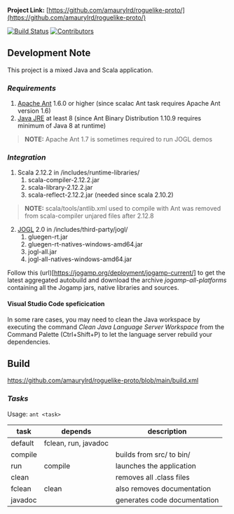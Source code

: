 **Project Link:** [https://github.com/amaurylrd/roguelike-proto/](https://github.com/amaurylrd/roguelike-proto/)

[![Build Status](https://travis-ci.org/amaurylrd/roguelike-proto.png?branch=master)](https://travis-ci.org/amaurylrd/roguelike-proto "Continuous Integration")
[![Contributors][contributors-shield]][contributors-url]

[contributors-shield]: https://img.shields.io/github/contributors/amaurylrd/roguelike-proto.svg?style=flat-square
[contributors-url]: https://github.com/amaurylrd/roguelike-proto/graphs/contributors

## Development Note

This project is a mixed Java and Scala application.

### *Requirements*

1. [Apache Ant](https://ant.apache.org/bindownload.cgi) 1.6.0 or higher (since scalac Ant task requires Apache Ant version 1.6)
1. [Java JRE](https://www.java.com/en/download/) at least 8 (since Ant Binary Distribution 1.10.9 requires minimum of Java 8 at runtime)

>**NOTE:** Apache Ant 1.7 is sometimes required to run JOGL demos

### *Integration*

1. Scala 2.12.2 in /includes/runtime-libraries/
   1. scala-compiler-2.12.2.jar
   1. scala-library-2.12.2.jar
   1. scala-reflect-2.12.2.jar (needed since scala 2.10.2)

>**NOTE:** scala/tools/antlib.xml used to compile with Ant was removed from scala-compiler unjared files after 2.12.8

2. [JOGL](https://jogamp.org/) 2.0 in /includes/third-party/jogl/
   1. gluegen-rt.jar
   1. gluegen-rt-natives-windows-amd64.jar
   1. jogl-all.jar
   1. jogl-all-natives-windows-amd64.jar
   
Follow this (url)[https://jogamp.org/deployment/jogamp-current/] to get the latest aggregated autobuild and download the archive *jogamp-all-platforms* containing all the Jogamp jars, native libraries and sources.

#### Visual Studio Code speficication

In some rare cases, you may need to clean the Java workspace by executing the command *Clean Java Language Server Workspace*
from the Command Palette (Ctrl+Shift+P) to let the language server rebuild your dependencies.

## Build

https://github.com/amaurylrd/roguelike-proto/blob/main/build.xml

### *Tasks*

Usage: ```ant <task>```

| task      | depends               | description                  |
|---------  |---------------------  | ---------------------------  |
| default   | fclean, run, javadoc  |                              |
| compile   |                       | builds from src/ to bin/     |
| run       | compile               | launches the application     |
| clean     |                       | removes all .class files     |
| fclean    | clean                 | also removes documentation   |
| javadoc   |                       | generates code documentation |
